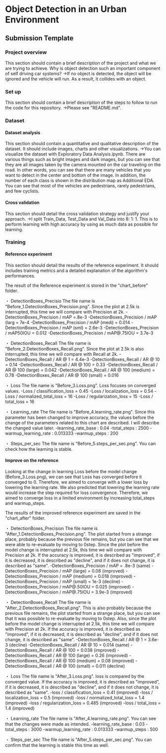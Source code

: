 # Object Detection in an Urban Environment

## Submission Template

### Project overview
This section should contain a brief description of the project and what we are trying to achieve. Why is object detection such an important component of self driving car systems?
 →If no object is detected, the object will be ignored and the vehicle will run. As a result, it collides with an object.

### Set up
This section should contain a brief description of the steps to follow to run the code for this repository.
 →Please see "README.md".

### Dataset
#### Dataset analysis
This section should contain a quantitative and qualitative description of the dataset. It should include images, charts and other visualizations.
 →You can visualize the dataset with Exploratory Data Analysis.ipynb.
   There are various things such as bright images and dark images, but you can see that they are all images taken by the camera mounted on the car traveling on the road.
   In other words, you can see that there are many vehicles that you want to detect in the center and bottom of the image.
   In addition, the number of each class is shown in the distribution map as Additional EDA.
   You can see that most of the vehicles are pedestrians, rarely pedestrians, and few cyclists.

#### Cross validation
This section should detail the cross validation strategy and justify your approach.
 →I split Train_Data, Test_Data and Val_Data into 8: 1: 1.
   This is to perform learning with high accuracy by using as much data as possible for learning.

### Training
#### Reference experiment
This section should detail the results of the reference experiment. It should includes training metrics and a detailed explanation of the algorithm's performances.

The result of the Reference experiment is stored in the "chart_before" folder.

・ DetectionBoxes_Precisio  The file name is "Before_1.DetectionBoxes_Precision.png".
Since the plot at 2.5k is interrupted, this time we will compare with Precision at 2k.
-DetectionBoxes_Precision / mAP 		=.8e-3
-DetectionBoxes_Precision / mAP (larg 	= 7e-4
-DetectionBoxes_Precision / mAP (medi) 	= 0.014
-DetectionBoxes_Precision / mAP (sml) 	= 2.6e-3
-DetectionBoxes_Precision / mAP50IOU 	= 0.012
-DetectionBoxes_Precision / mAP@.75IOU 	= 3.7e-3
  
・ DetectionBoxes_Recall
The file name is "Before_2.DetectionBoxes_Recall.png".
Since the plot at 2.5k is also interrupted, this time we will compare with Recall at 2k.
-DetectionBoxes_Recall / AR @ 1 			= 4.4e-3
-DetectionBoxes_Recall / AR @ 10 			= 0.14
-DetectionBoxes_Recall / AR @ 100 			= 0.33
-DetectionBoxes_Recall / AR @ 100 (large) 	= 0.042
-DetectionBoxes_Recall / AR @ 100 (medium) 	= 0.78
-DetectionBoxes_Recall / AR @ 100 (small) 	= 0.016

・ Loss
The file name is "Before_3.Loss.png".
Loss focuses on converged values.
-Loss / classification_loss 	= 0.45
-Loss / localization_loss 		= 0.54
-Loss / normalized_total_loss 	= 16
-Loss / regularization_loss 	= 15
-Loss / total_loss 				= 16

・ Learning_rate
The file name is "Before_4.learning_rate.png".
Since this parameter has been changed to improve accuracy, the values before the change of the parameters related to this chart are described.
I will describe the changed value later.
-learning_rate_base		: 0.04
-total_steps			: 2500
-warmup_learning_rate	: 0.013333
-warmup_steps			: 200

・ Steps_per_sec
The file name is "Before_5.steps_per_sec.png".
You can check how the learning is stable.

#### Improve on the reference
Looking at the change in learning Loss before the model change (Before_3.Loss.png), we can see that Loss has converged before it converged to 0.
Therefore, we aimed to converge with a lower loss by lowering the learning rate.
We also predicted that lowering the learning rate would increase the step required for loss convergence.
Therefore, we aimed to converge loss in a limited environment by increasing total_steps and warmup_steps.

The results of the improved reference experiment are saved in the "chart_after" folder.

・ DetectionBoxes_Precision
The file name is "After_1.DetectionBoxes_Precision.png".
The plot started from a strange place, probably because the previous file remains, but you can see that we were able to re-evaluate by moving to 0step.
Since the plot before the model change is interrupted at 2.5k, this time we will compare with Precision at 2k.
If the accuracy is improved, it is described as "improved", if it is decreased, it is described as "decline", and if it does not change, it is described as "same".
-DetectionBoxes_Precision / mAP 			= .8e-3 (same)
-DetectionBoxes_Precision / mAP (large) 	= 0.08 (improved)
-DetectionBoxes_Precision / mAP (medium) 	= 0.018 (improved)
-DetectionBoxes_Precision / mAP (small) 	= 1e-3 (decline)
-DetectionBoxes_Precision / mAP@.50IOU 		= 0.025 (improved)
-DetectionBoxes_Precision / mAP@.75IOU 		= 3.9e-3 (improved)
  
・ DetectionBoxes_Recall
The file name is "After_2.DetectionBoxes_Recall.png".
This is also probably because the previous file remains, the plot started from a strange place, but you can see that it was possible to re-evaluate by moving to 0step.
Also, since the plot before the model change is interrupted at 2.5k, this time we will compare with Precision at 2k.
If the accuracy is improved, it is described as "improved", if it is decreased, it is described as "decline", and if it does not change, it is described as "same".
-DetectionBoxes_Recall / AR @ 1 			= 3.6e-3 (decline)
-DetectionBoxes_Recall / AR @ 10 			= 0.014 (same)
-DetectionBoxes_Recall / AR @ 100 			= 0.038 (improved)
-DetectionBoxes_Recall / AR @ 100 (large) 	= 0.26 (improved)
-DetectionBoxes_Recall / AR @ 100 (medium) 	= 0.08 (improved)
-DetectionBoxes_Recall / AR @ 100 (small) 	= 0.011 (decline)

・ Loss
The file name is "After_3.Loss.png".
loss is compared by the converged value.
If the accuracy is improved, it is described as "improved", if it is decreased, it is described as "decline", and if it does not change, it is described as "same".
-loss / classification_loss 	= 0.41 (improved)
-loss / localization_loss 		= 0.5 (improved)
-loss / normalized_total_loss 	= 1.4 (improved)
-loss / regularization_loss 	= 0.485 (improved)
-loss / total_loss 				= 1.4 (improved)

・ Learning_rate
The file name is "After_4.learning_rate.png".
You can see that the changes were made as intended.
-learning_rate_base		: 0.03
-total_steps			: 3000
-warmup_learning_rate	: 0.013333
-warmup_steps			: 500

・ Steps_per_sec
The file name is "After_5.steps_per_sec.png".
You can confirm that the learning is stable this time as well.